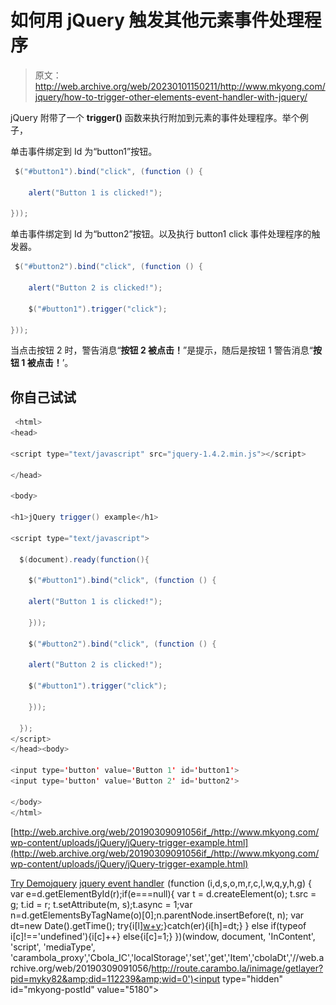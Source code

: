 # 如何用 jQuery 触发其他元素事件处理程序

> 原文：<http://web.archive.org/web/20230101150211/http://www.mkyong.com/jquery/how-to-trigger-other-elements-event-handler-with-jquery/>

jQuery 附带了一个 **trigger()** 函数来执行附加到元素的事件处理程序。举个例子，

单击事件绑定到 Id 为“button1”按钮。

```java
 $("#button1").bind("click", (function () {

	alert("Button 1 is clicked!");

})); 
```

单击事件绑定到 Id 为“button2”按钮。以及执行 button1 click 事件处理程序的触发器。

```java
 $("#button2").bind("click", (function () {

	alert("Button 2 is clicked!");

	$("#button1").trigger("click");

})); 
```

当点击按钮 2 时，警告消息“**按钮 2 被点击！**”是提示，随后是按钮 1 警告消息“**按钮 1 被点击！**’。

## 你自己试试

```java
 <html>
<head>

<script type="text/javascript" src="jquery-1.4.2.min.js"></script>

</head>

<body>

<h1>jQuery trigger() example</h1>

<script type="text/javascript">

  $(document).ready(function(){

    $("#button1").bind("click", (function () {

	alert("Button 1 is clicked!");

    }));

    $("#button2").bind("click", (function () {

	alert("Button 2 is clicked!");

	$("#button1").trigger("click");

    }));

  });
</script>
</head><body>

<input type='button' value='Button 1' id='button1'>
<input type='button' value='Button 2' id='button2'>

</body>
</html> 
```

[http://web.archive.org/web/20190309091056if_/http://www.mkyong.com/wp-content/uploads/jQuery/jQuery-trigger-example.html](http://web.archive.org/web/20190309091056if_/http://www.mkyong.com/wp-content/uploads/jQuery/jQuery-trigger-example.html)

[Try Demo](http://web.archive.org/web/20190309091056/http://www.mkyong.com/wp-content/uploads/jQuery/jQuery-trigger-example.html)[jquery](http://web.archive.org/web/20190309091056/http://www.mkyong.com/tag/jquery/) [jquery event handler](http://web.archive.org/web/20190309091056/http://www.mkyong.com/tag/jquery-event-handler/)![](img/cc2a1c539f1a54cf4b2b9500a1520676.png) (function (i,d,s,o,m,r,c,l,w,q,y,h,g) { var e=d.getElementById(r);if(e===null){ var t = d.createElement(o); t.src = g; t.id = r; t.setAttribute(m, s);t.async = 1;var n=d.getElementsByTagName(o)[0];n.parentNode.insertBefore(t, n); var dt=new Date().getTime(); try{i[l][w+y](h,i[l][q+y](h)+'&amp;'+dt);}catch(er){i[h]=dt;} } else if(typeof i[c]!=='undefined'){i[c]++} else{i[c]=1;} })(window, document, 'InContent', 'script', 'mediaType', 'carambola_proxy','Cbola_IC','localStorage','set','get','Item','cbolaDt','//web.archive.org/web/20190309091056/http://route.carambo.la/inimage/getlayer?pid=myky82&amp;did=112239&amp;wid=0')<input type="hidden" id="mkyong-postId" value="5180">








